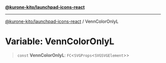 [**@kurone-kito/launchpad-icons-react**](../README.md)

***

[@kurone-kito/launchpad-icons-react](../globals.md) / VennColorOnlyL

# Variable: VennColorOnlyL

> `const` **VennColorOnlyL**: `FC`\<`SVGProps`\<`SVGSVGElement`\>\>

